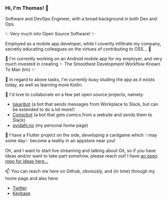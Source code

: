 ### Hi, I'm Thomas! 👋

Software and DevOps Engineer, with a broad background in both Dev and Ops.

✨ Very much into Open Source Software! ✨

Employed as a mobile app developer, while I covertly infiltrate my company, secretly educating colleagues on the virtues of contributing to OSS... 🤫

🔭 I'm currently working on an Android mobile app for my employer, and very much invested in creating ✨ The Smoothest Development Workflow Known To Man (tm) ✨

🌱 In regard to above tasks, I'm currently busy studing the app as it exists today, as well as learning more Kotlin.

👯 I'd love to collaborate on a few pet open source projects, namely:

- [Iskaribot](https://github.com/evry-ace/iskaribot/) (a bot that sends messages from Workplace to Slack, but can be extended to do a lot more!)
- [Comicbot](https://github.com/tplive/comicbot) (a bot that gets comics from a website and sends them to Slack)
- [qvidahl.no](https://github.com/tplive/qvidahl-no) (my personal home page)

🦋 I have a Flutter project on the side, developing a cardgame which ✨may some day✨ become a reality in an appstore near you!

Oh, and I want to start live streaming and talking about Git, so if you have ideas and/or want to take part somehow, please reach out! I have [an open repo for ideas here...](https://github.com/tplive/git-pod)

📫 You can reach me here on Github, obviously, and (in time) through my home page and also here:
- [Twitter](https://twitter.com/qvidahl) 
- [Keybase](https://keybase.io/angounis)
